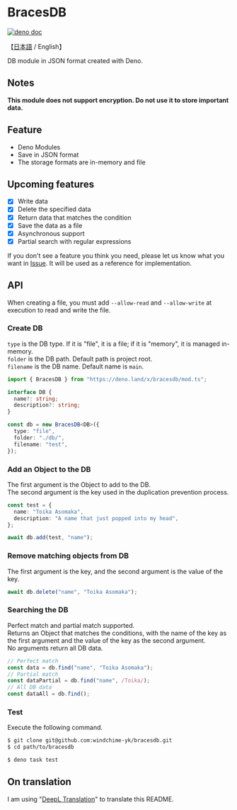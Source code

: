 # BracesDB
[![deno doc](https://doc.deno.land/badge.svg)](https://doc.deno.land/https/deno.land/x/bracesdb/mod.ts)

【[日本語](./README_JP.md) / English】

DB module in JSON format created with Deno.

## Notes
**This module does not support encryption. Do not use it to store important data.**

## Feature
- Deno Modules
- Save in JSON format
- The storage formats are in-memory and file

## Upcoming features
- [x] Write data
- [x] Delete the specified data
- [x] Return data that matches the condition
- [x] Save the data as a file
- [x] Asynchronous support
- [x] Partial search with regular expressions

If you don't see a feature you think you need, please let us know what you want in [Issue](https://github.com/windchime-yk/bracesdb/issues/new). It will be used as a reference for implementation.

## API
When creating a file, you must add `--allow-read` and `--allow-write` at execution to read and write the file.

### Create DB
`type` is the DB type. If it is "file", it is a file; if it is "memory", it is managed in-memory.  
`folder` is the DB path. Default path is project root.  
`filename` is the DB name. Default name is `main`.

``` typescript
import { BracesDB } from "https://deno.land/x/bracesdb/mod.ts";

interface DB {
  name?: string;
  description?: string;
}

const db = new BracesDB<DB>({
  type: "file",
  folder: "./db/",
  filename: "test",
});
```

### Add an Object to the DB
The first argument is the Object to add to the DB.  
The second argument is the key used in the duplication prevention process.
``` typescript
const test = {
  name: "Toika Asomaka",
  description: "A name that just popped into my head",
};

await db.add(test, "name");
```

### Remove matching objects from DB
The first argument is the key, and the second argument is the value of the key.
``` typescript
await db.delete("name", "Toika Asomaka");
```

### Searching the DB
Perfect match and partial match supported.  
Returns an Object that matches the conditions, with the name of the key as the first argument and the value of the key as the second argument.  
No arguments return all DB data.
``` typescript
// Perfect match
const data = db.find("name", "Toika Asomaka");
// Partial match
const dataPartial = db.find("name", /Toika/);
// All DB data
const dataAll = db.find();
```

### Test
Execute the following command.
``` bash
$ git clone git@github.com:windchime-yk/bracesdb.git
$ cd path/to/bracesdb

$ deno task test
```

## On translation
I am using "[DeepL Translation](https://www.deepl.com/home)" to translate this README.